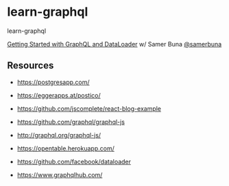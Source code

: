 # learn-graphql

learn-graphql

[Getting Started with GraphQL and DataLoader](https://forwardjs.com/#getting-started-with-graphql-40ea99af-a526-4f18-ac42-c588701ad9c0) w/ Samer Buna [@samerbuna](https://twitter.com/samerbuna)

## Resources

- https://postgresapp.com/

- https://eggerapps.at/postico/

- https://github.com/jscomplete/react-blog-example

- https://github.com/graphql/graphql-js

- http://graphql.org/graphql-js/

- https://opentable.herokuapp.com/

- https://github.com/facebook/dataloader

- https://www.graphqlhub.com/
